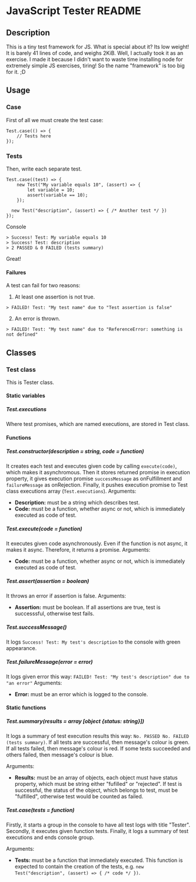 # JavaScript Tester README
## Description
This is a tiny test framework for JS. What is special about it? Its low weight! It is barely 41 lines of code, and weighs 2KiB. Well, I actually took it as an exercise. I made it because I didn't want to waste time installing node for extremely simple JS exercises, tiring! So the name "framework" is too big for it. ;D

## Usage
### Case
First of all we must create the test case:

```JS
Test.case(() => {
	// Tests here
});

```

### Tests
Then, write each separate test.

```JS
Test.case((test) => {
	new Test("My variable equals 10", (assert) => {
		let variable = 10;
		assert(variable == 10);
	});

  new Test("description", (assert) => { /* Another test */ })
});

```
Console
```
> Success! Test: My variable equals 10
> Success! Test: description
> 2 PASSED & 0 FAILED (tests summary)
```
Great!

#### Failures

A test can fail for two reasons:
1. At least one assertion is not true.
  ```
  > FAILED! Test: "My test name" due to "Test assertion is false"
  
  ```
2. An error is thrown.
  ```
  > FAILED! Test: "My test name" due to "ReferenceError: something is not defined"
  
  ```

## Classes
### Test class
This is Tester class.

#### Static variables
##### Test.executions
Where test promises, which are named executions, are stored in Test class.

#### Functions
##### Test.constructor(description = string, code = function)
It creates each test and executes given code by calling `execute(code)`, which makes it asynchromous. Then it stores returned promise in execution property, it gives execution promise `successMessage` as onFulfillment and `failureMessage` as onRejection. Finally, it pushes execution promise to Test class executions array (`Test.executions`).
Arguments:
* **Description:** must be a string which describes test.
* **Code:** must be a function, whether async or not, which is immediately executed as code of test.

##### Test.execute(code = function)
It executes given code asynchronously. Even if the function is not async, it makes it async. Therefore, it returns a promise.
Arguments: 
* **Code:** must be a function, whether async or not, which is immediately executed as code of test.

##### Test.assert(assertion = boolean)
It throws an error if assertion is false.
Arguments: 
* **Assertion:** must be boolean. If all assertions are true, test is successsful, otherwise test fails.

##### Test.successMessage()
It logs `Success! Test: My test's description` to the console with green appearance.

##### Test.failureMessage(error = error)
It logs given error this way: `FAILED! Test: "My test's description" due to "an error"`
Arguments:
* **Error:** must be an error which is logged to the console.

#### Static functions
##### Test.summary(results = array [object {status: string}])
It logs a summary of test execution results this way: `No. PASSED No. FAILED (tests summary)`. 
If all tests are successful, then message's colour is green. If all tests failed, then message's colour is red. If some tests succeeded and others failed, then message's colour is blue.

Arguments:
* **Results:** must be an array of objects, each object must have status property, which must be string either "fufilled" or "rejected". If test is successful, the status of the object, which belongs to test, must be "fulfilled", otherwise test would be counted as failed.

##### Test.case(tests = function)
Firstly, it starts a group in the console to have all test logs with title "Tester". Secondly, it executes given function tests. Finally, it logs a summary of test executions and ends console group.

Arguments:
* **Tests:** must be a function that immediately executed. This function is expected to contain the creation of the tests, e.g. `new Test("description", (assert) => { /* code */ })`.
